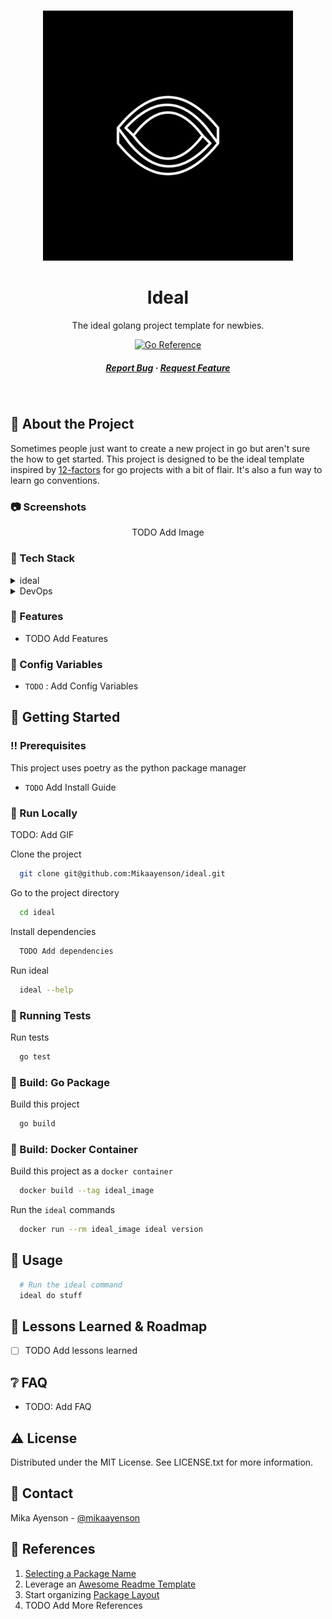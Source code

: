 #

<div align="center">

  <img src="assets/logo.png" alt="logo" width="400" height="auto" />
  <h1>Ideal</h1>

  <p>
    The ideal golang project template for newbies.
  </p>

<!-- Badges -->

[![Go Reference](https://pkg.go.dev/badge/github.com/Mikaayenson/ideal.svg)](https://pkg.go.dev/github.com/Mikaayenson/ideal)

<h5>
    <a href="https://github.com/Mikaayenson/ideal/issues/">Report Bug</a>
  <span> · </span>
    <a href="https://github.com/Mikaayenson/ideal/pulls/">Request Feature</a>
  </h5>
</div>

<br />

<!-- About the Project -->
## :star2: About the Project

Sometimes people just want to create a new project in go but aren't sure the how to get started. This project is designed to be the ideal template inspired by [12-factors](https://12factor.net) for go projects with a bit of flair. It's also a fun way to learn go conventions.

<!-- Screenshots -->
### :camera: Screenshots

<p align="center">
  TODO Add Image
</p>

<!-- TechStack -->
### :space_invader: Tech Stack

<details>
  <summary>ideal</summary>
  <ul>
    <li><a href="https://go.dev">golang</a></li>

  </ul>
</details>

<details>
<summary>DevOps</summary>
  <ul>
    <li><a href="https://www.docker.com/">Docker</a></li>
    <li><a href="https://github.com/features/actions">GitHub Actions</a></li>
  </ul>
</details>

<!-- Features -->
### :dart: Features

- TODO Add Features
<!-- Config Variables -->
### :key: Config Variables

- `TODO` : Add Config Variables

<!-- Getting Started -->
## :toolbox: Getting Started

<!-- Prerequisites -->
### :bangbang: Prerequisites

This project uses poetry as the python package manager

- `TODO` Add Install Guide

<!-- Run Locally -->
### :running: Run Locally

TODO: Add GIF

Clone the project

```bash
  git clone git@github.com:Mikaayenson/ideal.git
```

Go to the project directory

```bash
  cd ideal
```

Install dependencies

```bash
  TODO Add dependencies
```


Run ideal

```bash
  ideal --help
```

<!-- Running Tests -->
### :test_tube: Running Tests

Run tests

```bash
  go test
```

<!-- Build: Poetry -->
### :triangular_flag_on_post: Build: Go Package

Build this project

```bash
  go build
```

<!-- Build: Docker-->
### :triangular_flag_on_post: Build: Docker Container

Build this project as a `docker container`


```bash
  docker build --tag ideal_image
```

Run the `ideal` commands

```bash
  docker run --rm ideal_image ideal version
```

<!-- Usage -->
## :eyes: Usage


```bash
  # Run the ideal command
  ideal do stuff
```

<!-- Roadmap -->
## :compass: Lessons Learned & Roadmap

- [ ] TODO Add lessons learned

<!-- FAQ -->
## :grey_question: FAQ

- TODO: Add FAQ

<!-- License -->
## :warning: License

Distributed under the MIT License. See LICENSE.txt for more information.

<!-- Contact -->
## :handshake: Contact

Mika Ayenson - [@mikaayenson](https://github.com/Mikaayenson)

<!-- Acknowledgments -->
## :gem: References

1. [Selecting a Package Name](https://go.dev/blog/package-names)
2. Leverage an [Awesome Readme Template](https://github.com/Louis3797/awesome-readme-template/blob/main/README.md)
3. Start organizing [Package Layout](https://github.com/golang-standards/project-layout)
4. TODO Add More References